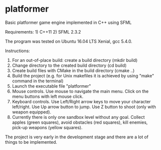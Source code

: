 # platformer
Basic platformer game engine implemented in C++ using SFML

Requirements: 
    1) C++11 
    2) SFML 2.3.2
    
The program was tested on Ubuntu 16.04 LTS Xenial, gcc 5.4.0.

Instructions:
1) For an out-of-place build: create a build directory (mkdir build)
2) Change directory to the created build directory (cd build)
3) Create build files with CMake in the build directory (cmake ..)
4) Build the project (e.g. for Unix makefiles it is achieved by using "make" command in the terminal)
5) Launch the executable file "platformer"
6) Mouse controls. Use mouse to navigate the main menu. Click on the menu buttons with left mouse click.
7) Keyboard controls. Use Left/Right arrow keys to move your character left/right. 
    Use Up arrow button to jump. Use Z button to shoot (only with weapon equipped).
8) Currently there is only one sandbox level without any goal. Collect apples (green squares), avoid obstacles (red squares), kill enemies, pick-up weapons (yellow squares).


The project is very early in the development stage and there are a lot of things to be implemented.
